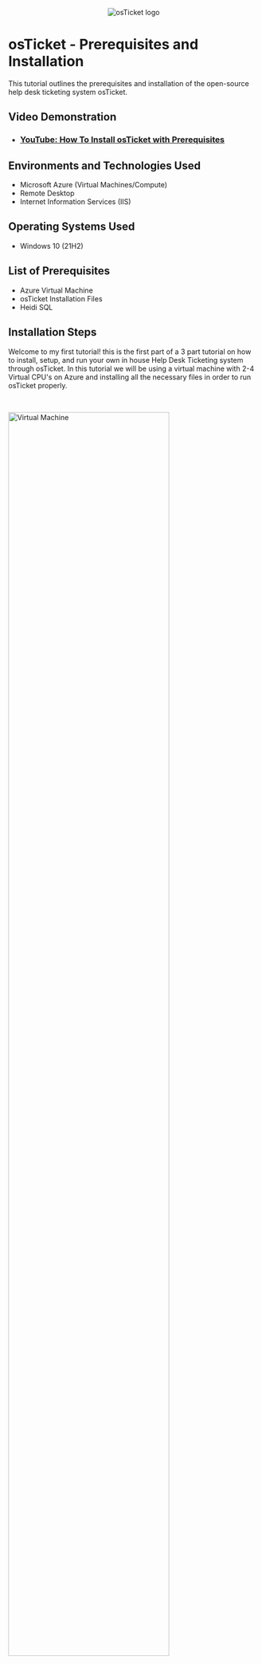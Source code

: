 <p align="center">
<img src="https://i.imgur.com/Clzj7Xs.png" alt="osTicket logo"/>
</p>

<h1>osTicket - Prerequisites and Installation</h1>
This tutorial outlines the prerequisites and installation of the open-source help desk ticketing system osTicket.<br />


<h2>Video Demonstration</h2>

- ### [YouTube: How To Install osTicket with Prerequisites](https://www.youtube.com)

<h2>Environments and Technologies Used</h2>

- Microsoft Azure (Virtual Machines/Compute)
- Remote Desktop
- Internet Information Services (IIS)

<h2>Operating Systems Used </h2>

- Windows 10</b> (21H2)

<h2>List of Prerequisites</h2>

- Azure Virtual Machine
- osTicket Installation Files
- Heidi SQL

<h2>Installation Steps</h2>

<p>
Welcome to my first tutorial! this is the first part of a 3 part tutorial on how to install, setup, and run your own in house Help Desk Ticketing system through osTicket. In this tutorial we will be using a virtual machine with 2-4 Virtual CPU's on Azure and installing all the necessary files in order to run osTicket properly.
</p>
<br />

<p>
<img src="https://user-images.githubusercontent.com/125160491/236000735-6fddc58f-4594-4214-8f30-829bcd0d4740.png" height="80%" width="80%" alt="Virtual Machine"/>
</p>
<p>
The first step is to connect to the Virtaul Machine that you created through Azure to Remote Desktop Connection(RDC). To do this, go to your VM on the Azure portal > Copy Public IP Address > Connect with RDC
</p>
<br />

<p>
<img src="https://user-images.githubusercontent.com/125160491/236275103-ad9c34bb-6ff3-442f-b950-1ce8b08a6565.png" height="80%" width="80%" alt="Installation Files"/>
</p>

<p>
Make sure to use this link  below that will take you to the installation files needed to properly install osTicket. You should have this window open in your VM since all the downloads will be happening inside there.
</p>
<ul>
  <li><a href="https://docs.google.com/document/d/16Qxd2kooP5vsWpHshRSUSVaLnr5Sor9YDxFiZt21CFI/edit?usp=sharing">Installation Files needed to install osTicket</a>
</ul>
<br />

<p>
<img src="https://user-images.githubusercontent.com/125160491/236276419-90a412c5-56d9-4348-a810-e68ccc582a0e.png" alt="Control Panel"/>
</p>
<p>
In the Control Panel go to the Programs section and select "Turn Windows features on or off".</p>
<br />

<p>
<img src="https://github.com/sebbec31/osticket-prereqs/assets/125160491/7a944abe-e142-4ef3-90c2-c8fa920b5bd7" height="80%" width="80%" alt="Windows Features"/>
</p>
<p>
Next, enable and install IIS in Windows with CGI. To do this enable Internet Information Services > Expand World Wide Web Services > Expand Development Features > Check CGI > Select OK
</p>
<br />

<p>
<img src="https://github.com/sebbec31/osticket-prereqs/assets/125160491/3c9961fd-30b3-4498-9781-906981d835c7" height="80%" width="80%" alt="Installation Software"/>
</p>
<p>
Once you have installed IIS go ahead and type "127.0.0.1" in a new tab to make sure that it was installed properly. If it was then it should look like it does in the screen shot. Once that is done, download and install PHPManagerForIIS_V1.5.0.msi and rewrite_amd64_en-US.msi from the google doc. 
</p>
<br />

<p>
<img src="https://github.com/sebbec31/osticket-prereqs/assets/125160491/98ee5d62-e0f8-418a-8cb6-6d8d7b40e333" height="80%" width="80%" alt="New Folder"/>
</p>
<p>
Next, create a new folder named "PHP" in your C drive. To do this go to File Explorer > This PC > (C:) > New Folder > Name folder "PHP".
</p>
<br />

<p>
<img src="https://github.com/sebbec31/osticket-prereqs/assets/125160491/19626d06-8e56-4ff2-b44d-5c586b69c9f1" height="80%" width="80%" alt="Extact Files"/>
</p>
<p>
Once the file is created, download and install php-7.3.8-nts-Win32-VC15-x86.zip and then extract all the contents into C:\PHP.
</p>
<br />

<p>
<img src="https://github.com/sebbec31/osticket-prereqs/assets/125160491/8861eba6-27ce-4975-8cac-f079980b12fb" height="80%" width="80%" alt="Installation File"/>
</p>
<p>
Download and install VC_redist.x86.exe.
</p>
<br />

<p>
<img src="https://github.com/sebbec31/osticket-prereqs/assets/125160491/2d0e0617-1b9b-401c-b2ed-0730dd35f7a1" height="80%" width="80%" alt="Installation FIle"/>
</p>
<p>
Download and install Download and install mysql-5.5.62-win32.msi. To install this properly Select Next > Accept Agreement > Next > Typical Setup > Install > Finish > Next > Standard Configuration > Next > Next.
</p>
<br />

<p>
<img src="https://github.com/sebbec31/osticket-prereqs/assets/125160491/67cd5db1-3b75-47d0-a384-57b49a633cd7" height="80%" width="80%" alt="Password Setup"/>
</p>
<p>
Once you arrive to the password setup, make sure to create a password that you will remember. After creating a password Select Next > Execute.
</p>
<br />

<p>
<img src="https://github.com/sebbec31/osticket-prereqs/assets/125160491/e3158129-bfc9-43c9-8e4d-e9363bbc0dc3" height="80%" width="80%" alt="Administrator"/>
</p>
<p>
In the Windows search bar search for "IIS" and run it as administrator.
</p>
<br />

<p>
<img src="https://github.com/sebbec31/osticket-prereqs/assets/125160491/939b0e86-80ef-450b-8aea-95b1e68c09c7" height="80%" width="80%" alt="Register"/>
</p>
<p>
Once the IIS Manager is open, select PHP Manager > Select Register new PHP version > Browse Files > PHP > Open php-cgi
</p>
<br />

<p>
<img src="https://github.com/sebbec31/osticket-prereqs/assets/125160491/ed84c1c5-c133-4799-8d2f-81c056cd4e1b" height="80%" width="80%" alt="Restart"/>
</p>
<p>
Restart the IIS Manager
</p>
<br />

<p>
<img src="https://github.com/sebbec31/osticket-prereqs/assets/125160491/c7f9079b-747c-409d-9f6c-b6c162d2bb1e" height="80%" width="80%" alt="Folder Allocation"/>
</p>
<p>
Download the file osTicket-v1.15.8 from the google doc. Once it is finished downloading, open two file explorer windows and navigate to the osTicket-v1.15.8.zip folder and "inetpup". In the inetpup folder, go to "wwwroot" and transfer the "upload" folder in from the osTicket zip. After it finishes, rename the "upload" folder to "osTicket".
</p>
<br />

<p>
<img src="https://i.imgur.com/DJmEXEB.png" height="80%" width="80%" alt="Disk Sanitization Steps"/>
</p>
<p>
Lorem ipsum dolor sit amet, consectetur adipiscing elit, sed do eiusmod tempor incididunt ut labore et dolore magna aliqua. Ut enim ad minim veniam, quis nostrud exercitation ullamco laboris nisi ut aliquip ex ea commodo consequat. Duis aute irure dolor in reprehenderit in voluptate velit esse cillum dolore eu fugiat nulla pariatur.
</p>
<br />

<p>
<img src="https://i.imgur.com/DJmEXEB.png" height="80%" width="80%" alt="Disk Sanitization Steps"/>
</p>
<p>
Lorem ipsum dolor sit amet, consectetur adipiscing elit, sed do eiusmod tempor incididunt ut labore et dolore magna aliqua. Ut enim ad minim veniam, quis nostrud exercitation ullamco laboris nisi ut aliquip ex ea commodo consequat. Duis aute irure dolor in reprehenderit in voluptate velit esse cillum dolore eu fugiat nulla pariatur.
</p>
<br />

<p>
<img src="https://i.imgur.com/DJmEXEB.png" height="80%" width="80%" alt="Disk Sanitization Steps"/>
</p>
<p>
Lorem ipsum dolor sit amet, consectetur adipiscing elit, sed do eiusmod tempor incididunt ut labore et dolore magna aliqua. Ut enim ad minim veniam, quis nostrud exercitation ullamco laboris nisi ut aliquip ex ea commodo consequat. Duis aute irure dolor in reprehenderit in voluptate velit esse cillum dolore eu fugiat nulla pariatur.
</p>
<br />

<p>
<img src="https://i.imgur.com/DJmEXEB.png" height="80%" width="80%" alt="Disk Sanitization Steps"/>
</p>
<p>
Lorem ipsum dolor sit amet, consectetur adipiscing elit, sed do eiusmod tempor incididunt ut labore et dolore magna aliqua. Ut enim ad minim veniam, quis nostrud exercitation ullamco laboris nisi ut aliquip ex ea commodo consequat. Duis aute irure dolor in reprehenderit in voluptate velit esse cillum dolore eu fugiat nulla pariatur.
</p>
<br />

<p>
<img src="https://i.imgur.com/DJmEXEB.png" height="80%" width="80%" alt="Disk Sanitization Steps"/>
</p>
<p>
Lorem ipsum dolor sit amet, consectetur adipiscing elit, sed do eiusmod tempor incididunt ut labore et dolore magna aliqua. Ut enim ad minim veniam, quis nostrud exercitation ullamco laboris nisi ut aliquip ex ea commodo consequat. Duis aute irure dolor in reprehenderit in voluptate velit esse cillum dolore eu fugiat nulla pariatur.
</p>
<br />
